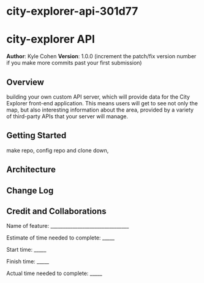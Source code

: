 # city-explorer-api-301d77
# city-explorer API

**Author**: Kyle Cohen
**Version**: 1.0.0 (increment the patch/fix version number if you make more commits past your first submission)

## Overview
building your own custom API server, which will provide data for the City Explorer front-end application. This means users will get to see not only the map, but also interesting information about the area, provided by a variety of third-party APIs that your server will manage.

## Getting Started
make repo, config repo and clone down, 

## Architecture
<!-- Provide a detailed description of the application design. What technologies (languages, libraries, etc) you're using, and any other relevant design information. -->

## Change Log
<!-- Use this area to document the iterative changes made to your application as each feature is successfully implemented. Use time stamps. Here's an example:

01-01-2001 4:59pm - Application now has a fully-functional express server, with a GET route for the location resource. -->

## Credit and Collaborations
<!-- Give credit (and a link) to other people or resources that helped you build this application. -->

Name of feature: ________________________________

Estimate of time needed to complete: _____

Start time: _____

Finish time: _____

Actual time needed to complete: _____